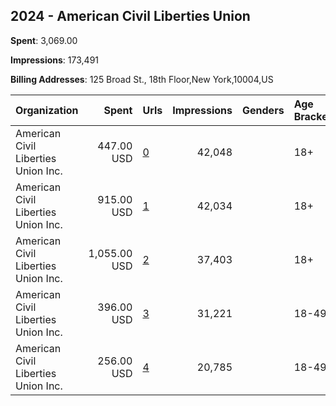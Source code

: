 ## 2024 - American Civil Liberties Union 
**Spent**: 3,069.00

**Impressions**: 173,491

**Billing Addresses**: 125 Broad St., 18th Floor,New York,10004,US

|Organization|Spent|Urls|Impressions|Genders|Age Brackets|Country Codes|
|:---|---:|:---|---:|:---|:---|:---|
|American Civil Liberties Union  Inc.|447.00 USD|[0](https://www.snap.com/political-ads/asset/7964aaf2d0c70df805c9a296907f3821ca414a850fa8fbe855cca0429f2e0712?mediaType=mp4)|42,048||18+|united states|
|American Civil Liberties Union  Inc.|915.00 USD|[1](https://www.snap.com/political-ads/asset/d081e4c62b66a3f7ceaf60059aa493fed8f64b49ccaccf6f8a051ed337e32e48?mediaType=jpeg)|42,034||18+|united states|
|American Civil Liberties Union  Inc.|1,055.00 USD|[2](https://www.snap.com/political-ads/asset/d6ee2ba72b135fd1c3567afbfe178ca744ad7a67975e300b2ac0f75f06f26b71?mediaType=jpeg)|37,403||18+|united states|
|American Civil Liberties Union  Inc.|396.00 USD|[3](https://www.snap.com/political-ads/asset/9ccb863a6f35f9e9f0f1ceec1110507538273fbe15209272f47b9dff8eefa309?mediaType=jpeg)|31,221||18-49|united states|
|American Civil Liberties Union  Inc.|256.00 USD|[4](https://www.snap.com/political-ads/asset/5e536461c8f7e5ddcecd88b8cf86534ea76c65b901cebaaf18dc0579ea4603bb?mediaType=jpeg)|20,785||18-49|united states|

